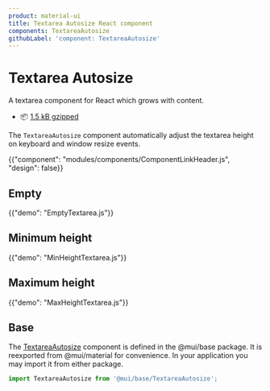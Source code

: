 ```yaml
---
product: material-ui
title: Textarea Autosize React component
components: TextareaAutosize
githubLabel: 'component: TextareaAutosize'
---
```


# Textarea Autosize

<p class="description">A textarea component for React which grows with content.</p>

- 📦 [1.5 kB gzipped](/size-snapshot)

The `TextareaAutosize` component automatically adjust the textarea height on keyboard and window resize events.

{{"component": "modules/components/ComponentLinkHeader.js", "design": false}}

## Empty

{{"demo": "EmptyTextarea.js"}}

## Minimum height

{{"demo": "MinHeightTextarea.js"}}

## Maximum height

{{"demo": "MaxHeightTextarea.js"}}

## Base

The [TextareaAutosize](/base/react-textarea-autosize) component is defined in the @mui/base package.
It is reexported from @mui/material for convenience.
In your application you may import it from either package.

```js
import TextareaAutosize from '@mui/base/TextareaAutosize';
```
